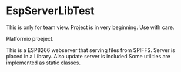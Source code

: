 # EspServerLibTest
This is only for team view. Project is in very beginning. 
Use with care. 

Platformio proeject.

This is a ESP8266 webserver that serving files from  SPIFFS. Server is placed in a Library.
Also update server is included
Some utilities are implemented as static classes. 
